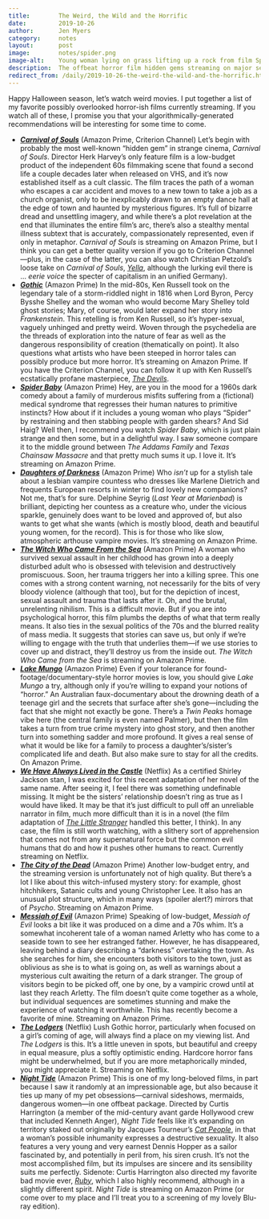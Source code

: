 ```yaml
---
title:        The Weird, the Wild and the Horrific
date:         2019-10-26
author:       Jen Myers
category:     notes
layout:       post
image:        notes/spider.png
image-alt:    Young woman lying on grass lifting up a rock from film Spider Baby
description:  The offbeat horror film hidden gems streaming on major services.
redirect_from: /daily/2019-10-26-the-weird-the-wild-and-the-horrific.html
---
```


Happy Halloween season, let’s watch weird movies. I put together a list of my favorite possibly overlooked horror-ish films currently streaming. If you watch all of these, I promise you that your algorithmically-generated recommendations will be interesting for some time to come.

<!-- more -->

- __[_Carnival of Souls_](https://letterboxd.com/film/carnival-of-souls/)__ (Amazon Prime, Criterion Channel) Let’s begin with probably the most well-known “hidden gem” in strange cinema, _Carnival of Souls_. Director Herk Harvey’s only feature film is a low-budget product of the independent 60s filmmaking scene that found a second life a couple decades later when released on VHS, and it’s now established itself as a cult classic. The film traces the path of a woman who escapes a car accident and moves to a new town to take a job as a church organist, only to be inexplicably drawn to an empty dance hall at the edge of town and haunted by mysterious figures. It’s full of bizarre dread and unsettling imagery, and while there’s a plot revelation at the end that illuminates the entire film’s arc, there’s also a stealthy mental illness subtext that is accurately, compassionately represented, even if only in metaphor. _Carnival of Souls_ is streaming on Amazon Prime, but I think you can get a better quality version if you go to Criterion Channel—plus, in the case of the latter, you can also watch Christian Petzold’s loose take on _Carnival of Souls_, [_Yella_](https://letterboxd.com/film/yella/), although the lurking evil there is … *eerie voice* the specter of capitalism in an unified Germany).
- __[_Gothic_](https://letterboxd.com/film/gothic/)__ (Amazon Prime) In the mid-80s, Ken Russell took on the legendary tale of a storm-riddled night in 1816 when Lord Byron, Percy Bysshe Shelley and the woman who would become Mary Shelley told ghost stories; Mary, of course, would later expand her story into _Frankenstein_. This retelling is from Ken Russell, so it’s hyper-sexual, vaguely unhinged and pretty weird. Woven through the psychedelia are the threads of exploration into the nature of fear as well as the dangerous responsibility of creation (thematically on point). It also questions what artists who have been steeped in horror tales can possibly produce but more horror. It’s streaming on Amazon Prime. If you have the Criterion Channel, you can follow it up with Ken Russell’s ecstatically profane masterpiece, [_The Devils_](https://letterboxd.com/film/the-devils/).
- __[_Spider Baby_](https://letterboxd.com/film/spider-baby/)__ (Amazon Prime) Hey, are you in the mood for a 1960s dark comedy about a family of murderous misfits suffering from a (fictional) medical syndrome that regresses their human natures to primitive instincts? How about if it includes a young woman who plays “Spider” by restraining and then stabbing people with garden shears? And Sid Haig? Well then, I recommend you watch _Spider Baby_, which is just plain strange and then some, but in a delightful way. I saw someone compare it to the middle ground between _The Addams Family_ and _Texas Chainsaw Massacre_ and that pretty much sums it up. I love it. It’s streaming on Amazon Prime.
- __[_Daughters of Darkness_](https://letterboxd.com/film/daughters-of-darkness/)__ (Amazon Prime) Who _isn’t_ up for a stylish tale about a lesbian vampire countess who dresses like Marlene Dietrich and frequents European resorts in winter to find lovely new companions? Not me, that’s for sure. Delphine Seyrig (_Last Year at Marienbad_) is brilliant, depicting her countess as a creature who, under the vicious sparkle, genuinely does want to be loved and approved of, but also wants to get what she wants (which is mostly blood, death and beautiful young women, for the record). This is for those who like slow, atmospheric arthouse vampire movies. It’s streaming on Amazon Prime.
- __[_The Witch Who Came From the Sea_](https://letterboxd.com/film/the-witch-who-came-from-the-sea/)__ (Amazon Prime) A woman who survived sexual assault in her childhood has grown into a deeply disturbed adult who is obsessed with television and destructively promiscuous. Soon, her trauma triggers her into a killing spree. This one comes with a strong content warning, not necessarily for the bits of very bloody violence (although that too), but for the depiction of incest, sexual assault and trauma that lasts after it. Oh, and the brutal, unrelenting nihilism. This is a difficult movie. But if you are into psychological horror, this film plumbs the depths of what that term really means. It also ties in the sexual politics of the 70s and the blurred reality of mass media. It suggests that stories can save us, but only if we’re willing to engage with the truth that underlies them—if we use stories to cover up and distract, they’ll destroy us from the inside out. _The Witch Who Came from the Sea_ is streaming on Amazon Prime.
- __[_Lake Mungo_](https://letterboxd.com/film/lake-mungo/)__ (Amazon Prime) Even if your tolerance for found-footage/documentary-style horror movies is low, you should give _Lake Mungo_ a try, although only if you’re willing to expand your notions of “horror.” An Australian faux-documentary about the drowning death of a teenage girl and the secrets that surface after she’s gone—including the fact that she might not exactly be gone. There’s a _Twin Peaks_ homage vibe here (the central family is even named Palmer), but then the film takes a turn from true crime mystery into ghost story, and then another turn into something sadder and more profound. It gives a real sense of what it would be like for a family to process a daughter’s/sister’s complicated life and death. But also make sure to stay for all the credits. On Amazon Prime.
- __[_We Have Always Lived in the Castle_](https://letterboxd.com/film/we-have-always-lived-in-the-castle/)__ (Netflix) As a certified Shirley Jackson stan, I was excited for this recent adaptation of her novel of the same name. After seeing it, I feel there was something undefinable missing. It might be the sisters’ relationship doesn’t ring as true as I would have liked. It may be that it’s just difficult to pull off an unreliable narrator in film, much more difficult than it is in a novel (the film adaptation of [_The Little Stranger_](https://letterboxd.com/film/the-little-stranger-2018/) handled this better, I think). In any case, the film is still worth watching, with a slithery sort of apprehension that comes not from any supernatural force but the common evil humans that do and how it pushes other humans to react. Currently streaming on Netflix.
- __[_The City of the Dead_](https://letterboxd.com/film/the-city-of-the-dead/)__ (Amazon Prime) Another low-budget entry, and the streaming version is unfortunately not of high quality. But there’s a lot I like about this witch-infused mystery story: for example, ghost hitchhikers, Satanic cults and young Christopher Lee. It also has an unusual plot structure, which in many ways (spoiler alert?) mirrors that of _Psycho_. Streaming on Amazon Prime.
- __[_Messiah of Evil_](https://letterboxd.com/film/messiah-of-evil/)__ (Amazon Prime) Speaking of low-budget, _Messiah of Evil_ looks a bit like it was produced on a dime and a 70s whim. It’s a somewhat incoherent tale of a woman named Arletty who has come to a seaside town to see her estranged father. However, he has disappeared, leaving behind a diary describing a “darkness” overtaking the town. As she searches for him, she encounters both visitors to the town, just as oblivious as she is to what is going on, as well as warnings about a mysterious cult awaiting the return of a dark stranger. The group of visitors begin to be picked off, one by one, by a vampiric crowd until at last they reach Arletty. The film doesn’t quite come together as a whole, but individual sequences are sometimes stunning and make the experience of watching it worthwhile. This has recently become a favorite of mine. Streaming on Amazon Prime.
- __[_The Lodgers_](https://letterboxd.com/film/the-lodgers/)__ (Netflix) Lush Gothic horror, particularly when focused on a girl’s coming of age, will always find a place on my viewing list. And _The Lodgers_ is this. It’s a little uneven in spots, but beautiful and creepy in equal measure, plus a softly optimistic ending. Hardcore horror fans might be underwhelmed, but if you are more metaphorically minded, you might appreciate it. Streaming on Netflix.
- __[_Night Tide_](https://letterboxd.com/film/night-tide/)__ (Amazon Prime) This is one of my long-beloved films, in part because I saw it randomly at an impressionable age, but also because it ties up many of my pet obsessions—carnival sideshows, mermaids, dangerous women—in one offbeat package. Directed by Curtis Harrington (a member of the mid-century avant garde Hollywood crew that included Kenneth Anger), _Night Tide_ feels like it’s expanding on territory staked out originally by Jacques Tourneur’s [_Cat People_](https://letterboxd.com/film/cat-people/), in that a woman’s possible inhumanity expresses a destructive sexuality. It also features a very young and very earnest Dennis Hopper as a sailor fascinated by, and potentially in peril from, his siren crush. It’s not the most accomplished film, but its impulses are sincere and its sensibility suits me perfectly. Sidenote: Curtis Harrington also directed my favorite bad movie ever, [_Ruby_](https://letterboxd.com/film/ruby-1977/), which I also highly recommend, although in a slightly different spirit. _Night Tide_ is streaming on Amazon Prime (or come over to my place and I’ll treat you to a screening of my lovely Blu-ray edition).
